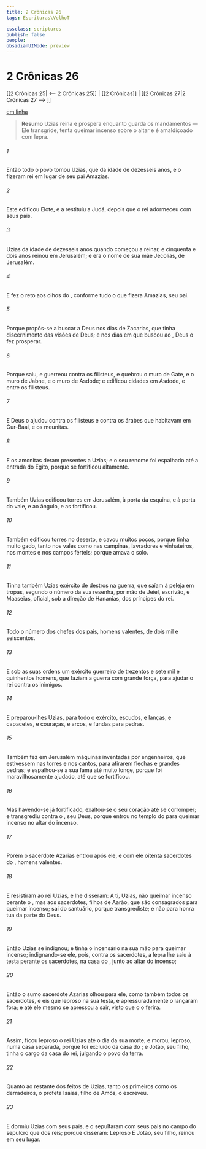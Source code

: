 ```yaml
---
title: 2 Crônicas 26
tags: Escrituras\VelhoT

cssclass: scriptures
publish: false
people:
obsidianUIMode: preview
---
```


# 2 Crônicas 26
[[2 Crônicas 25| <-- 2 Crônicas 25]] | [[2 Crônicas]] | [[2 Crônicas 27|2 Crônicas 27 --> ]]

[em linha](https://churchofjesuschrist.org/study/scriptures/ot/2-chr/26?lang=por)

> __Resumo__
Uzias reina e prospera enquanto guarda os mandamentos — Ele transgride, tenta queimar incenso sobre o altar e é amaldiçoado com lepra.

###### 1 
Então todo o povo tomou Uzias, que  da idade de dezesseis anos, e o fizeram rei em lugar de seu pai Amazias.

###### 2 
Este edificou Elote, e a restituiu a Judá, depois que o rei adormeceu com seus pais.

###### 3 
 Uzias da idade de dezesseis anos quando começou a reinar, e cinquenta e dois anos reinou em Jerusalém; e era o nome de sua mãe Jecolias, de Jerusalém.

###### 4 
E fez o  reto aos olhos do , conforme tudo o que fizera Amazias, seu pai.

###### 5 
Porque propôs-se a buscar a Deus nos dias de Zacarias, que tinha discernimento das visões de Deus; e nos dias em que buscou ao , Deus o fez prosperar.

###### 6 
Porque saiu, e guerreou contra os filisteus, e quebrou o muro de Gate, e o muro de Jabne, e o muro de Asdode; e edificou cidades em Asdode, e entre os filisteus.

###### 7 
E Deus o ajudou contra os filisteus e contra os árabes que habitavam em Gur-Baal, e  os meunitas.

###### 8 
E os amonitas deram presentes a Uzias; e o seu renome foi espalhado até a entrada do Egito, porque se fortificou altamente.

###### 9 
Também Uzias edificou torres em Jerusalém, à porta da esquina, e à porta do vale, e ao ângulo, e as fortificou.

###### 10 
Também edificou torres no deserto, e cavou muitos poços, porque tinha muito gado, tanto nos vales como nas campinas, lavradores e vinhateiros, nos montes e nos campos férteis; porque amava o solo.

###### 11 
Tinha também Uzias  exército de  destros na guerra, que saíam à peleja em tropas, segundo o número da sua resenha, por mão de Jeiel, escrivão, e Maaseias, oficial, sob a direção de Hananias,  dos príncipes do rei.

###### 12 
Todo o número dos chefes dos pais, homens valentes,  de dois mil e seiscentos.

###### 13 
E sob as suas ordens  um exército guerreiro de trezentos e sete mil e quinhentos homens, que faziam a guerra com grande força, para ajudar o rei contra os inimigos.

###### 14 
E preparou-lhes Uzias, para todo o exército, escudos, e lanças, e capacetes, e couraças, e arcos, e  fundas para  pedras.

###### 15 
Também fez em Jerusalém máquinas inventadas por engenheiros, que estivessem nas torres e nos cantos, para atirarem flechas e grandes pedras; e espalhou-se a sua fama até muito longe, porque foi maravilhosamente ajudado, até que se fortificou.

###### 16 
Mas havendo-se já fortificado, exaltou-se o seu coração até se corromper; e transgrediu contra o , seu Deus, porque entrou no templo do  para queimar incenso no altar do incenso.

###### 17 
Porém o sacerdote Azarias entrou após ele, e com ele oitenta sacerdotes do , homens valentes.

###### 18 
E resistiram ao rei Uzias, e lhe disseram: A ti, Uzias, não  queimar incenso perante o , mas aos sacerdotes, filhos de Aarão, que são consagrados para queimar incenso; sai do santuário, porque transgrediste; e não  para honra tua da parte do  Deus.

###### 19 
Então Uzias se indignou; e tinha o incensário na sua mão para queimar incenso; indignando-se ele, pois, contra os sacerdotes, a lepra lhe saiu à testa perante os sacerdotes, na casa do , junto ao altar do incenso;

###### 20 
Então o sumo sacerdote Azarias olhou para ele, como também todos os sacerdotes, e eis que  leproso na sua testa, e apressuradamente o lançaram fora; e até ele mesmo se apressou a sair, visto que o  o ferira.

###### 21 
Assim, ficou leproso o rei Uzias até o dia da sua morte; e morou,  leproso, numa casa separada, porque foi excluído da casa do ; e Jotão, seu filho, tinha o cargo da casa do rei, julgando o povo da terra.

###### 22 
Quanto ao restante dos feitos de Uzias, tanto os primeiros como os derradeiros, o profeta Isaías, filho de Amós, o escreveu.

###### 23 
E dormiu Uzias com seus pais, e o sepultaram com seus pais no campo do sepulcro que  dos reis; porque disseram: Leproso  E Jotão, seu filho, reinou em seu lugar.

